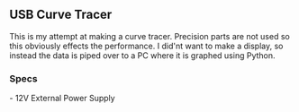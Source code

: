 <h2> USB Curve Tracer </h2>
This is my attempt at making a curve tracer. Precision parts are not used so this obviously effects the performance. 
I did'nt want to make a display, so instead the data is piped over to a PC where it is graphed using Python. 

<h3> Specs </h3>
- 12V External Power Supply
